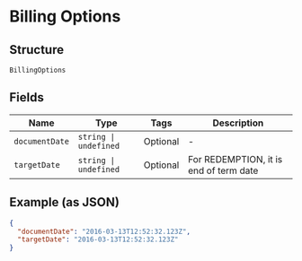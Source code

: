 
# Billing Options

## Structure

`BillingOptions`

## Fields

| Name | Type | Tags | Description |
|  --- | --- | --- | --- |
| `documentDate` | `string \| undefined` | Optional | - |
| `targetDate` | `string \| undefined` | Optional | For REDEMPTION, it is end of term date |

## Example (as JSON)

```json
{
  "documentDate": "2016-03-13T12:52:32.123Z",
  "targetDate": "2016-03-13T12:52:32.123Z"
}
```

